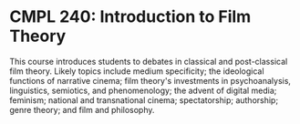 # CMPL 240: Introduction to Film Theory

This course introduces students to debates in classical and post-classical film theory. Likely topics include medium specificity; the ideological functions of narrative cinema; film theory's investments in psychoanalysis, linguistics, semiotics, and phenomenology; the advent of digital media; feminism; national and transnational cinema; spectatorship; authorship; genre theory; and film and philosophy.